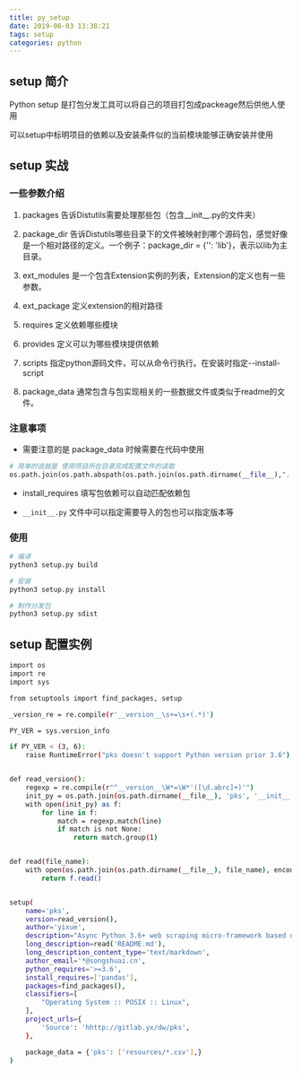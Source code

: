 ```yaml
---
title: py_setup
date: 2019-06-03 13:38:21
tags: setup
categories: python
---
```


## setup 简介

Python setup 是打包分发工具可以将自己的项目打包成packeage然后供他人使用

可以setup中标明项目的依赖以及安装条件似的当前模块能够正确安装并使用

## setup 实战

### 一些参数介绍

1. packages
告诉Distutils需要处理那些包（包含__init__.py的文件夹）

2. package_dir
告诉Distutils哪些目录下的文件被映射到哪个源码包，感觉好像是一个相对路径的定义。一个例子：package_dir = {'': 'lib'}，表示以lib为主目录。

3. ext_modules
是一个包含Extension实例的列表，Extension的定义也有一些参数。

4. ext_package
定义extension的相对路径

5. requires
定义依赖哪些模块

6. provides
定义可以为哪些模块提供依赖

7. scripts
指定python源码文件，可以从命令行执行。在安装时指定--install-script
8. package_data
通常包含与包实现相关的一些数据文件或类似于readme的文件。

### 注意事项

* 需要注意的是 package_data 时候需要在代码中使用

```python
# 简单的说就是 使用项目所在目录完成配置文件的读取
os.path.join(os.path.abspath(os.path.join(os.path.dirname(__file__),"..")), 'resources/')
```

* install_requires 填写包依赖可以自动匹配依赖包

* `__init__.py` 文件中可以指定需要导入的包也可以指定版本等

### 使用

```bash
# 编译
python3 setup.py build

# 安装
python3 setup.py install

# 制作分发包
python3 setup.py sdist

```

## setup 配置实例

```bash
import os
import re
import sys

from setuptools import find_packages, setup

_version_re = re.compile(r'__version__\s+=\s+(.*)')

PY_VER = sys.version_info

if PY_VER < (3, 6):
    raise RuntimeError("pks doesn't support Python version prior 3.6")


def read_version():
    regexp = re.compile(r"^__version__\W*=\W*'([\d.abrc]+)'")
    init_py = os.path.join(os.path.dirname(__file__), 'pks', '__init__.py')
    with open(init_py) as f:
        for line in f:
            match = regexp.match(line)
            if match is not None:
                return match.group(1)


def read(file_name):
    with open(os.path.join(os.path.dirname(__file__), file_name), encoding='utf-8') as f:
        return f.read()


setup(
    name='pks',
    version=read_version(),
    author='yixue',
    description="Async Python 3.6+ web scraping micro-framework based on asyncio.",
    long_description=read('README.md'),
    long_description_content_type='text/markdown',
    author_email='*@songshuai.cn',
    python_requires='>=3.6',
    install_requires=['pandas'],
    packages=find_packages(),
    classifiers=[
        "Operating System :: POSIX :: Linux",
    ],
    project_urls={
        'Source': 'hhttp://gitlab.yx/dw/pks',
    },

    package_data = {'pks': ['resources/*.csv'],}
)

```
